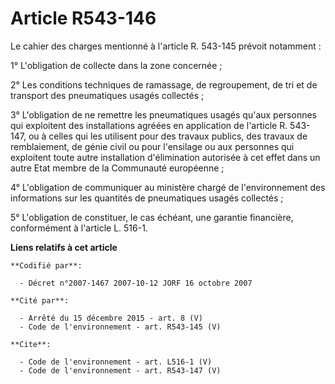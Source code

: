 # Article R543-146

Le cahier des charges mentionné à l'article R. 543-145 prévoit notamment :

1° L'obligation de collecte dans la zone concernée ;

2° Les conditions techniques de ramassage, de regroupement, de tri et de transport des pneumatiques usagés collectés ;

3° L'obligation de ne remettre les pneumatiques usagés qu'aux personnes qui exploitent des installations agréées en
application de l'article R. 543-147, ou à celles qui les utilisent pour des travaux publics, des travaux de remblaiement, de
génie civil ou pour l'ensilage ou aux personnes qui exploitent toute autre installation d'élimination autorisée à cet effet
dans un autre Etat membre de la Communauté européenne ;

4° L'obligation de communiquer au ministère chargé de l'environnement des informations sur les quantités de pneumatiques
usagés collectés ;

5° L'obligation de constituer, le cas échéant, une garantie financière, conformément à l'article L. 516-1.

**Liens relatifs à cet article**

	**Codifié par**:

	  - Décret n°2007-1467 2007-10-12 JORF 16 octobre 2007

	**Cité par**:

	  - Arrêté du 15 décembre 2015 - art. 8 (V)
	  - Code de l'environnement - art. R543-145 (V)

	**Cite**:

	  - Code de l'environnement - art. L516-1 (V)
	  - Code de l'environnement - art. R543-147 (V)
